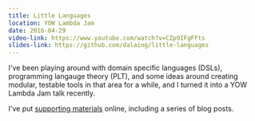 ```yaml
---
title: Little Languages
location: YOW Lambda Jam
date: 2016-04-29
video-link: https://www.youtube.com/watch?v=CZp9IFgFFts 
slides-link: https://github.com/dalaing/little-languages
---
```


I've been playing around with domain specific languages (DSLs), programming langauge theory (PLT), and some ideas around creating modular, testable tools in that area for a while, and I turned it into a YOW Lambda Jam talk recently.

I've put [supporting materials](http://dlaing.org/little-languages) online, including a series of blog posts.

